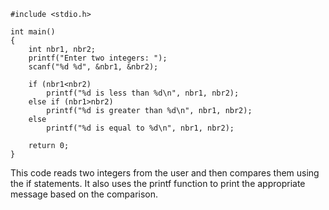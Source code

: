 ```
#include <stdio.h>

int main()
{
    int nbr1, nbr2;
    printf("Enter two integers: ");
    scanf("%d %d", &nbr1, &nbr2);

    if (nbr1<nbr2)
        printf("%d is less than %d\n", nbr1, nbr2);
    else if (nbr1>nbr2)
        printf("%d is greater than %d\n", nbr1, nbr2);
    else
        printf("%d is equal to %d\n", nbr1, nbr2);

    return 0;
}
```
This code reads two integers from the user and then compares them using the if statements. It also uses the printf function to print the appropriate message based on the comparison.
